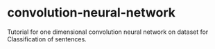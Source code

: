 # convolution-neural-network
Tutorial for one dimensional convolution neural network on dataset for  Classification of sentences.
